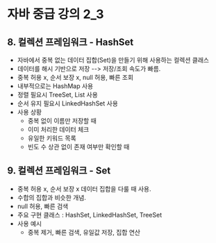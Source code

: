 # 자바 중급 강의 2_3

## 8. 컬렉션 프레임워크 - HashSet

- 자바에서 중복 없는 데이터 집합(Set)을 만들기 위해 사용하는 컬렉션 클래스
- 데이터를 해시 기반으로 저장 --> 저장/조회 속도가 빠름.
- 중복 허용 x, 순서 보장 x, null 허용, 빠른 조회
- 내부적으로는 HashMap 사용
- 정렬 필요시 TreeSet, List 사용
- 순서 유지 필요시 LinkedHashSet 사용
- 사용 상황
  - 중복 없이 이름만 저장할 때
  - 이미 처리한 데이터 체크
  - 유일한 키워드 목록
  - 빈도 수 상관 없이 존재 여부만 확인할 때

## 9. 컬렉션 프레임워크 - Set

- 중복 허용 x, 순서 보장 x 데이터 집합을 다룰 때 사용.
- 수합의 집합과 비슷한 개념.
- null 허용, 빠른 검색
- 주요 구현 클래스 : HashSet, LinkedHashSet, TreeSet
- 사용 예시
  - 중복 제거, 빠른 검색, 유일값 저장, 집합 연산